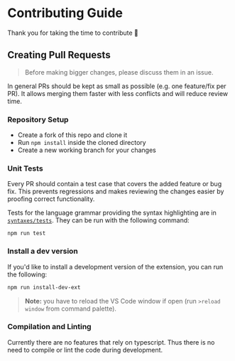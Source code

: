 # Contributing Guide
Thank you for taking the time to contribute :tada:

## Creating Pull Requests
> Before making bigger changes, please discuss them in an issue.

In general PRs should be kept as small as possible (e.g. one feature/fix per PR). It allows merging them faster with less conflicts and will reduce review time.

### Repository Setup
- Create a fork of this repo and clone it
- Run `npm install` inside the cloned directory
- Create a new working branch for your changes

### Unit Tests
Every PR should contain a test case that covers the added feature or bug fix.
This prevents regressions and makes reviewing the changes easier by proofing correct functionality.

Tests for the language grammar providing the syntax highlighting are in [`syntaxes/tests`](syntaxes/tests/).
They can be run with the following command:
```
npm run test
```

### Install a dev version
If you'd like to install a development version of the extension, you can run the following:
```sh
npm run install-dev-ext
```
> **Note:** you have to reload the VS Code window if open (run `>reload window` from command palette).

### Compilation and Linting
Currently there are no features that rely on typescript.
Thus there is no need to compile or lint the code during development.

